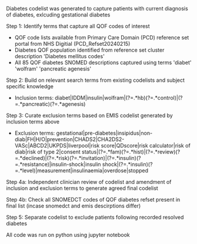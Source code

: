 Diabetes codelist was generated to capture patients with current diagnosis of diabetes, exlcuding gestational diabetes

Step 1: Identify terms that capture all QOF codes of interest
  - QOF code lists available from Primary Care Domain (PCD) reference set portal from NHS Digitial (PCD_Refset20240215)
  - Diabetes QOF population identified from reference set cluster description 'Diabetes mellitus codes'
  - All 85 QOF diabetes SNOMED descriptions captured using terms 'diabet' 'wolfram' 'pancreatic agenesis'

Step 2: Build on relevant search terms from existing codelists and subject specific knowledge
  - Inclusion terms: diabet|IDDM|insulin|wolfram|(?=.*hb)(?=.*control)|(?=.*pancreatic)(?=.*agenesis)

Step 3: Curate exclusion terms based on EMIS codelist generated by inclusion terms above
  - Exclusion terms: gestational|pre-diabetes|insipidus|non-diab|FH|H/O|prevention|CHADS2|CHA2DS2-VASc|ABCD2|UKPDS|liverpool|risk score|QDscore|risk calculator|risk of diab|risk of type 2|consent status|(?=.*fam)(?=.*hist)|(?=.*review)(?=.*declined)|(?=.*risk)(?=.*invitation)|(?=.*insulin)(?=.*resistance)|insulin-shock|insulin shock|(?=.*insulin)(?=.*level)|measurement|insulinaemia|overdose|stopped

Step 4a: Independent clinician review of codelist and amendment of inclusion and exclusion terms to generate agreed final codelist

Step 4b: Check all SNOMEDCT codes of QOF diabetes refset present in final list (incase snomedct and emis descirptions differ)

Step 5: Separate codelist to exclude patients following recorded resolved diabetes

All code was run on python using jupyter notebook
